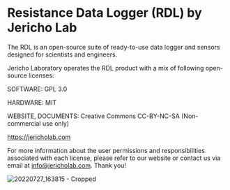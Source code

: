 # Resistance Data Logger (RDL) by Jericho Lab

The RDL is an open-source suite of ready-to-use data logger and sensors designed for scientists and engineers.

Jericho Laboratory operates the RDL product with a mix of following open-source licenses:

SOFTWARE: GPL 3.0 

HARDWARE: MIT  

WEBSITE, DOCUMENTS: Creative Commons CC-BY-NC-SA (Non-commercial use only) 

https://jericholab.com
 
For more information about the user permissions and responsibilities associated with each license, 
please refer to our website or contact us via email at info@jericholab.com. Thank you! 

![20220727_163815 - Cropped](https://user-images.githubusercontent.com/99691909/183455297-a81224b9-2fcf-4524-9ee1-423d9b2cfd38.jpg)

